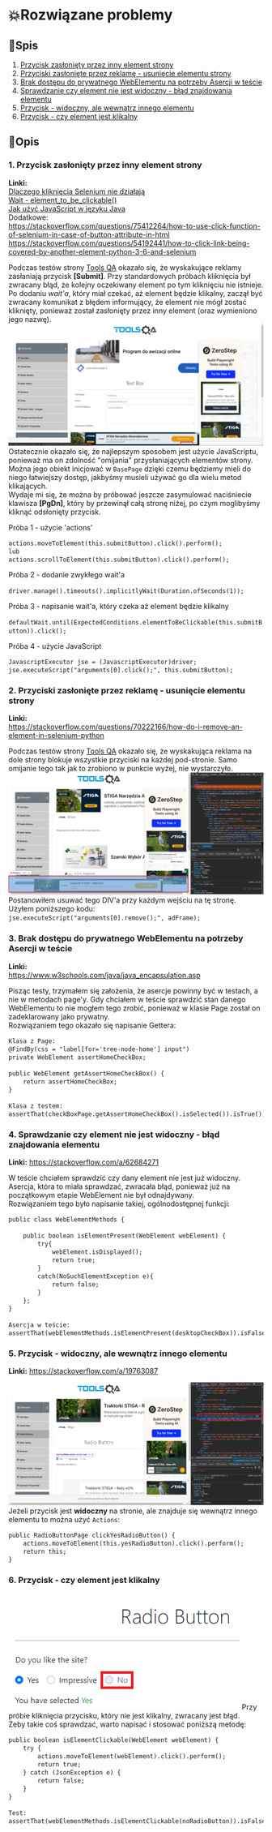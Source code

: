 # 💥Rozwiązane problemy

## 📑Spis

1. [Przycisk zasłonięty przez inny element strony](#1)
2. [Przyciski zasłonięte przez reklamę - usunięcie elementu strony](#2)
3. [Brak dostępu do prywatnego WebElementu na potrzeby Asercji w teście](#3)
4. [Sprawdzanie czy element nie jest widoczny - błąd znajdowania elementu](#4)
5. [Przycisk - widoczny, ale wewnątrz innego elementu](#5)
6. [Przycisk - czy element jest klikalny](#6)

## 📄Opis

### 1. Przycisk zasłonięty przez inny element strony <a name="1"></a>

**Linki:**  
[Dlaczego kliknięcia Selenium nie działają](https://www.lucidchart.com/techblog/2020/01/21/why-selenium-clicks-fail/)  
[Wait - element_to_be_clickable()](https://stackoverflow.com/questions/48665001/can-not-click-on-a-element-elementclickinterceptedexception-in-splinter-selen)  
[Jak użyć JavaScript w języku Java](https://stackoverflow.com/questions/11430773/how-to-use-javascript-with-selenium-webdriver-java)  
Dodatkowe:  
https://stackoverflow.com/questions/75412264/how-to-use-click-function-of-selenium-in-case-of-button-attribute-in-html  
https://stackoverflow.com/questions/54192441/how-to-click-link-being-covered-by-another-element-python-3-6-and-selenium

Podczas testów strony [Tools QA](https://demoqa.com/) okazało się, że wyskakujące reklamy zasłaniają przycisk **\[Submit\]**.
Przy standardowych próbach kliknięcia był zwracany błąd, że kolejny oczekiwany element po tym kliknięciu nie istnieje.
Po dodaniu *wait'a*, który miał czekać, aż element będzie klikalny, zaczął być zwracany komunikat z błędem informujący, że
element nie mógł zostać kliknięty, ponieważ został zasłonięty przez inny element (oraz wymieniono jego nazwę).
![](images/1_przycisk_zasloniety.png)
Ostatecznie okazało się, że najlepszym sposobem jest użycie JavaScriptu, ponieważ ma on zdolność "omijania" przysłaniających
elementów strony.  
Można jego obiekt inicjować w `BasePage` dzięki czemu będziemy mieli do niego łatwiejszy dostęp, jakbyśmy musieli używać go
dla wielu metod klikających.  
Wydaje mi się, że można by próbować jeszcze zasymulować naciśniecie klawisza **\[PgDn\]**, który by przewinął całą stronę
niżej, po czym moglibyśmy kliknąć odsłonięty przycisk.

Próba 1 - użycie 'actions'

```
actions.moveToElement(this.submitButton).click().perform();
lub
actions.scrollToElement(this.submitButton).click().perform();
```

Próba 2 - dodanie zwykłego wait'a

`driver.manage().timeouts().implicitlyWait(Duration.ofSeconds(1));`

Próba 3 - napisanie wait'a, który czeka aż element będzie klikalny

`defaultWait.until(ExpectedConditions.elementToBeClickable(this.submitButton)).click();`

Próba 4 - użycie JavaScript

```
JavascriptExecutor jse = (JavascriptExecutor)driver;
jse.executeScript("arguments[0].click();", this.submitButton);
```

### 2. Przyciski zasłonięte przez reklamę - usunięcie elementu strony <a name="2"></a>

**Linki:**  
https://stackoverflow.com/questions/70222166/how-do-i-remove-an-element-in-selenium-python

Podczas testów strony [Tools QA](https://demoqa.com/) okazało się, że wyskakująca reklama na dole strony blokuje wszystkie
przyciski na każdej pod-stronie. Samo omijanie tego tak jak to zrobiono w punkcie wyżej, nie wystarczyło.
![](images/2_usuniecie_elementu.png)
Postanowiłem usuwać tego DIV'a przy każdym wejściu na tę stronę.  
Użyłem poniższego kodu:  
`jse.executeScript("arguments[0].remove();", adFrame);`

### 3. Brak dostępu do prywatnego WebElementu na potrzeby Asercji w teście <a name="3"></a>

**Linki:**  
https://www.w3schools.com/java/java_encapsulation.asp

Pisząc testy, trzymałem się założenia, że asercje powinny być w testach, a nie w metodach page'y.
Gdy chciałem w teście sprawdzić stan danego WebElementu to nie mogłem tego zrobić, ponieważ w klasie Page został on
zadeklarowany jako prywatny.  
Rozwiązaniem tego okazało się napisanie Gettera:
```
Klasa z Page:
@FindBy(css = "label[for='tree-node-home'] input")
private WebElement assertHomeCheckBox;

public WebElement getAssertHomeCheckBox() {
    return assertHomeCheckBox;
}

Klasa z testem:
assertThat(checkBoxPage.getAssertHomeCheckBox().isSelected()).isTrue();
```

### 4. Sprawdzanie czy element nie jest widoczny - błąd znajdowania elementu <a name="4"></a>

**Linki:**
https://stackoverflow.com/a/62684271

W teście chciałem sprawdzić czy dany element nie jest już widoczny.  
Asercja, która to miała sprawdzać, zwracała błąd, ponieważ już na początkowym etapie WebElement nie był odnajdywany.  
Rozwiązaniem tego było napisanie takiej, ogólnodostępnej funkcji:
```
public class WebElementMethods {

    public boolean isElementPresent(WebElement webElement) {
        try{
            webElement.isDisplayed();
            return true;
        }
        catch(NoSuchElementException e){
            return false;
        }
    };
}

Asercja w teście:
assertThat(webElementMethods.isElementPresent(desktopCheckBox)).isFalse();
```

### 5. Przycisk - widoczny, ale wewnątrz innego elementu <a name="5"></a>

**Linki:**
https://stackoverflow.com/a/19763087

![](images/5_przycisk_zasloniety_widoczny.png)
Jeżeli przycisk jest **widoczny** na stronie, ale znajduje się wewnątrz innego elementu to można użyć `Actions`:
```
public RadioButtonPage clickYesRadioButton() {
    actions.moveToElement(this.yesRadioButton).click().perform();
    return this;
}
```

### 6. Przycisk - czy element jest klikalny <a name="6"></a>

![](images/6_przycisk_klikalny.png)
Przy próbie kliknięcia przycisku, który nie jest klikalny, zwracany jest błąd.  
Żeby takie coś sprawdzać, warto napisać i stosować poniższą metodę:
```
public boolean isElementClickable(WebElement webElement) {
    try {
        actions.moveToElement(webElement).click().perform();
        return true;
    } catch (JsonException e) {
        return false;
    }
}

Test:
assertThat(webElementMethods.isElementClickable(noRadioButton)).isFalse();
```
